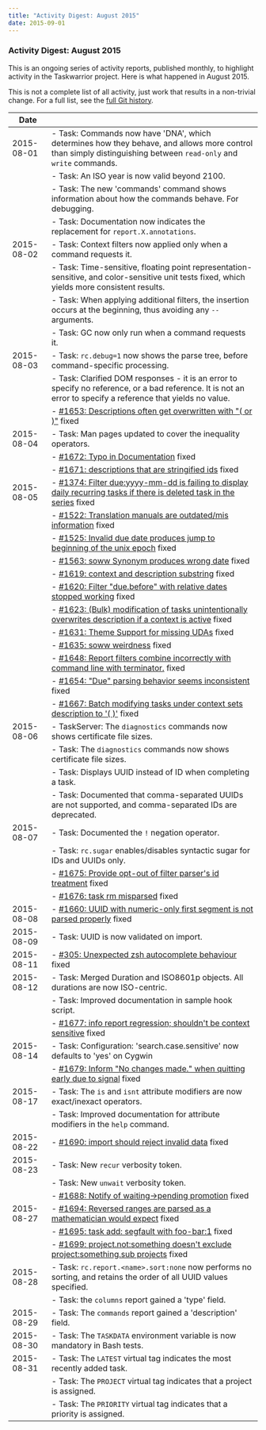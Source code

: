 ```yaml
---
title: "Activity Digest: August 2015"
date: 2015-09-01
---
```


### Activity Digest: August 2015 

This is an ongoing series of activity reports, published monthly, to highlight activity in the Taskwarrior project.
Here is what happened in August 2015.

This is not a complete list of all activity, just work that results in a non-trivial change.
For a full list, see the [full Git history](https://github.com/GothenburgBitFactory/taskwarrior/commits/v2.5.0).

| Date       |                                                                                                                                                                                            | 
|------------|--------------------------------------------------------------------------------------------------------------------------------------------------------------------------------------------|
| 2015-08-01 | - Task: Commands now have 'DNA', which determines how they behave, and allows more control than simply distinguishing between `read-only` and `write` commands.                            |
|            | - Task: An ISO year is now valid beyond 2100.                                                                                                                                              |
|            | - Task: The new 'commands' command shows information about how the commands behave. For debugging.                                                                                         |
|            | - Task: Documentation now indicates the replacement for `report.X.annotations`.                                                                                                            |
| 2015-08-02 | - Task: Context filters now applied only when a command requests it.                                                                                                                       |
|            | - Task: Time-sensitive, floating point representation-sensitive, and color-sensitive unit tests fixed, which yields more consistent results.                                               |
|            | - Task: When applying additional filters, the insertion occurs at the beginning, thus avoiding any `--` arguments.                                                                         |
|            | - Task: GC now only run when a command requests it.                                                                                                                                        |
| 2015-08-03 | - Task: `rc.debug=1` now shows the parse tree, before command-specific processing.                                                                                                         |
|            | - Task: Clarified DOM responses - it is an error to specify no reference, or a bad reference. It is not an error to specify a reference that yields no value.                              |
|            | - [#1653: Descriptions often get overwritten with "( or )"](https://github.com/GothenburgBitFactory/taskwarrior/issues/1653) fixed                                                         |
| 2015-08-04 | - Task: Man pages updated to cover the inequality operators.                                                                                                                               |
|            | - [#1672: Typo in Documentation](https://github.com/GothenburgBitFactory/taskwarrior/issues/1672) fixed                                                                                    |
|            | - [#1671: descriptions that are stringified ids](https://github.com/GothenburgBitFactory/taskwarrior/issues/1671) fixed                                                                    |
| 2015-08-05 | - [#1374: Filter due:yyyy-mm-dd is failing to display daily recurring tasks if there is deleted task in the series](https://github.com/GothenburgBitFactory/taskwarrior/issues/1374) fixed |
|            | - [#1522: Translation manuals are outdated/mis information](https://github.com/GothenburgBitFactory/taskwarrior/issues/1522) fixed                                                         |
|            | - [#1525: Invalid due date produces jump to beginning of the unix epoch](https://github.com/GothenburgBitFactory/taskwarrior/issues/1525) fixed                                            |
|            | - [#1563: soww Synonym produces wrong date](https://github.com/GothenburgBitFactory/taskwarrior/issues/1563) fixed                                                                         |
|            | - [#1619: context and description substring](https://github.com/GothenburgBitFactory/taskwarrior/issues/1619) fixed                                                                        |
|            | - [#1620: Filter "due.before" with relative dates stopped working](https://github.com/GothenburgBitFactory/taskwarrior/issues/1620) fixed                                                  |
|            | - [#1623: (Bulk) modification of tasks unintentionally overwrites description if a context is active](https://github.com/GothenburgBitFactory/taskwarrior/issues/1623) fixed               |
|            | - [#1631: Theme Support for missing UDAs](https://github.com/GothenburgBitFactory/taskwarrior/issues/1631) fixed                                                                           |
|            | - [#1635: soww weirdness](https://github.com/GothenburgBitFactory/taskwarrior/issues/1635) fixed                                                                                           |
|            | - [#1648: Report filters combine incorrectly with command line with terminator.](https://github.com/GothenburgBitFactory/taskwarrior/issues/1648) fixed                                    |
|            | - [#1654: "Due" parsing behavior seems inconsistent](https://github.com/GothenburgBitFactory/taskwarrior/issues/1654) fixed                                                                |
|            | - [#1667: Batch modifying tasks under context sets description to '( )'](https://github.com/GothenburgBitFactory/taskwarrior/issues/1667) fixed                                            |
| 2015-08-06 | - TaskServer: The `diagnostics` commands now shows certificate file sizes.                                                                                                                 |
|            | - Task: The `diagnostics` commands now shows certificate file sizes.                                                                                                                       |
|            | - Task: Displays UUID instead of ID when completing a task.                                                                                                                                |
|            | - Task: Documented that comma-separated UUIDs are not supported, and comma-separated IDs are deprecated.                                                                                   |
| 2015-08-07 | - Task: Documented the `!` negation operator.                                                                                                                                              |
|            | - Task: `rc.sugar` enables/disables syntactic sugar for IDs and UUIDs only.                                                                                                                |
|            | - [#1675: Provide opt-out of filter parser's id treatment](https://github.com/GothenburgBitFactory/taskwarrior/issues/1675) fixed                                                          |
|            | - [#1676: task rm misparsed](https://github.com/GothenburgBitFactory/taskwarrior/issues/1676) fixed                                                                                        |
| 2015-08-08 | - [#1660: UUID with numeric-only first segment is not parsed properly](https://github.com/GothenburgBitFactory/taskwarrior/issues/1660) fixed                                              |
| 2015-08-09 | - Task: UUID is now validated on import.                                                                                                                                                   |
| 2015-08-11 | - [#305: Unexpected zsh autocomplete behaviour](https://github.com/GothenburgBitFactory/taskwarrior/issues/305) fixed                                                                      |
| 2015-08-12 | - Task: Merged Duration and ISO8601p objects. All durations are now ISO-centric.                                                                                                           |
|            | - Task: Improved documentation in sample hook script.                                                                                                                                      |
|            | - [#1677: info report regression; shouldn't be context sensitive](https://github.com/GothenburgBitFactory/taskwarrior/issues/1677) fixed                                                   |
| 2015-08-14 | - Task: Configuration: 'search.case.sensitive' now defaults to 'yes' on Cygwin                                                                                                             |
|            | - [#1679: Inform "No changes made." when quitting early due to signal](https://github.com/GothenburgBitFactory/taskwarrior/issues/1679) fixed                                              |
| 2015-08-17 | - Task: The `is` and `isnt` attribute modifiers are now exact/inexact operators.                                                                                                           |
|            | - Task: Improved documentation for attribute modifiers in the `help` command.                                                                                                              |
| 2015-08-22 | - [#1690: import should reject invalid data](https://github.com/GothenburgBitFactory/taskwarrior/issues/1690) fixed                                                                        |
| 2015-08-23 | - Task: New `recur` verbosity token.                                                                                                                                                       |
|            | - Task: New `unwait` verbosity token.                                                                                                                                                      |
|            | - [#1688: Notify of waiting→pending promotion](https://github.com/GothenburgBitFactory/taskwarrior/issues/1688) fixed                                                                      |
| 2015-08-27 | - [#1694: Reversed ranges are parsed as a mathematician would expect](https://github.com/GothenburgBitFactory/taskwarrior/issues/1694) fixed                                               |
|            | - [#1695: task add: segfault with foo-bar:1](https://github.com/GothenburgBitFactory/taskwarrior/issues/1695) fixed                                                                        |
|            | - [#1699: project.not:something doesn't exclude project:something.sub projects](https://github.com/GothenburgBitFactory/taskwarrior/issues/1699) fixed                                     |
| 2015-08-28 | - Task: `rc.report.<name>.sort:none` now performs no sorting, and retains the order of all UUID values specified.                                                                          |
|            | - Task: the `columns` report gained a 'type' field.                                                                                                                                        |
| 2015-08-29 | - Task: The `commands` report gained a 'description' field.                                                                                                                                |
| 2015-08-30 | - Task: The `TASKDATA` environment variable is now mandatory in Bash tests.                                                                                                                |
| 2015-08-31 | - Task: The `LATEST` virtual tag indicates the most recently added task.                                                                                                                   |
|            | - Task: The `PROJECT` virtual tag indicates that a project is assigned.                                                                                                                    |
|            | - Task: The `PRIORITY` virtual tag indicates that a priority is assigned.                                                                                                                  |
